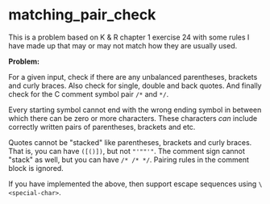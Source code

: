 # matching_pair_check

This is a problem based on K & R chapter 1 exercise 24 with some rules I have made up that may or may not
match how they are usually used.

**Problem:**

For a given input, check if there are any unbalanced parentheses, brackets and curly braces. Also check
for single, double and back quotes. And finally check for the C comment symbol pair `/*` and `*/`.

Every starting symbol cannot end with the wrong ending symbol in between which there can be zero or more
characters. These characters _can_ include correctly written pairs of parentheses, brackets and etc.

Quotes cannot be "stacked" like parentheses, brackets and curly braces. That is, you can have `([()])`,
but not `"'""'"`. The comment sign cannot "stack" as well, but you can have `/* /* */`. Pairing rules in
the comment block is ignored.

If you have implemented the above, then support escape sequences using `\<special-char>`.
